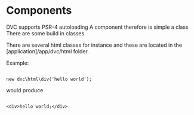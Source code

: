 # Components

DVC supports PSR-4 autoloading
A component therefore is simple a class
There are some build in classes

There are several html classes for instance and these are located in  the [application]/app/dvc/html folder.

Example:
<pre><code>
new dvc\html\div('hello world');
</code></pre>

would produce
<pre><code>
&lt;div&gt;hello world;&lt;/div&gt;
</code></pre>
